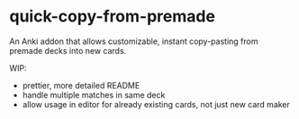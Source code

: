 # quick-copy-from-premade
An Anki addon that allows customizable, instant copy-pasting from premade decks into new cards.

WIP:
- prettier, more detailed README
- handle multiple matches in same deck
- allow usage in editor for already existing cards, not just new card maker
